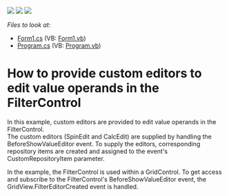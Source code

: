 <!-- default badges list -->
![](https://img.shields.io/endpoint?url=https://codecentral.devexpress.com/api/v1/VersionRange/128622003/13.1.4%2B)
[![](https://img.shields.io/badge/Open_in_DevExpress_Support_Center-FF7200?style=flat-square&logo=DevExpress&logoColor=white)](https://supportcenter.devexpress.com/ticket/details/E1519)
[![](https://img.shields.io/badge/📖_How_to_use_DevExpress_Examples-e9f6fc?style=flat-square)](https://docs.devexpress.com/GeneralInformation/403183)
<!-- default badges end -->
<!-- default file list -->
*Files to look at*:

* [Form1.cs](./CS/CustomEditor/Form1.cs) (VB: [Form1.vb](./VB/CustomEditor/Form1.vb))
* [Program.cs](./CS/CustomEditor/Program.cs) (VB: [Program.vb](./VB/CustomEditor/Program.vb))
<!-- default file list end -->
# How to provide custom editors to edit value operands in the FilterControl


<p>In this example, custom editors are provided to edit value operands in the FilterControl. <br />
The custom editors (SpinEdit and CalcEdit) are supplied by handling the BeforeShowValueEditor event. To supply the editors, corresponding repository items are created and assigned to the event's CustomRepositoryItem parameter.</p><p>In the example, the FilterControl is used within a GridControl. To get access and subscribe to the FilterControl's BeforeShowValueEditor event, the GridView.FilterEditorCreated event is handled.</p>

<br/>


